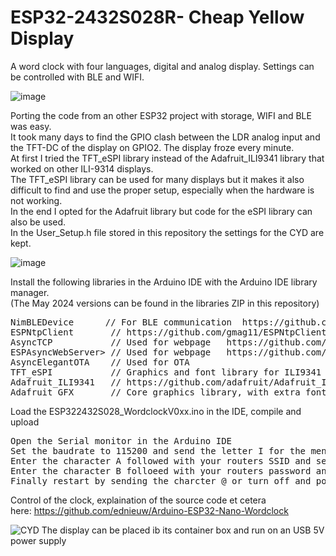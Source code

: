 # ESP32-2432S028R- Cheap Yellow Display
A word clock with four languages, digital and analog display. Settings can be controlled with BLE and WIFI.<br>

![image](https://github.com/ednieuw/ESP32-2432S028R-display/assets/12166816/fbd90105-656f-4b38-a5d5-b3047d9a4e4c)

Porting the code from an other ESP32 project with storage, WIFI and BLE was easy.<br> 
It took many days to find the GPIO clash between the LDR analog input and the TFT-DC of the display on GPIO2. 
The display froze every minute.<br> 
At first I tried the TFT_eSPI library instead of the Adafruit_ILI9341 library that worked on other ILI-9314 displays.<br> 
The TFT_eSPI library can be used for many displays but it makes it also difficult to find and use the proper setup, especially when the hardware is not working.<br>
In the end I opted for the Adafruit library but code for the eSPI library can also be used.<br>
In the User_Setup.h file stored in this repository the settings for the CYD are kept.

![image](https://github.com/ednieuw/ESP32-2432S028R-display/assets/12166816/b3ade2d4-9333-437e-aa29-ee790c251820)

Install the following libraries in the Arduino IDE with the Arduino IDE library manager.<br> 
(The May 2024 versions can be found in the libraries ZIP in this repository)
<pre>
NimBLEDevice      // For BLE communication  https://github.com/h2zero/NimBLE-Arduino
ESPNtpClient       // https://github.com/gmag11/ESPNtpClient
AsyncTCP           // Used for webpage   https://github.com/me-no-dev/ESPAsyncWebServer
ESPAsyncWebServer> // Used for webpage   https://github.com/me-no-dev/ESPAsyncWebServer
AsyncElegantOTA    // Used for OTA
TFT_eSPI           // Graphics and font library for ILI9341 driver chip
Adafruit_ILI9341   // https://github.com/adafruit/Adafruit_ILI9341
Adafruit_GFX       // Core graphics library, with extra fonts.
</pre>

Load the ESP322432S028_WordclockV0xx.ino in the IDE, compile and upload
<pre>
Open the Serial monitor in the Arduino IDE
Set the baudrate to 115200 and send the letter I for the menu.
Enter the character A followed with your routers SSID and send 
Enter the character B folloeed with your routers password and Send
Finally restart by sending the charcter @ or turn off and power for the display
</pre>
Control of the clock, explaination of the source code et cetera <br>
here: https://github.com/ednieuw/Arduino-ESP32-Nano-Wordclock

![CYD](https://github.com/ednieuw/ESP32-2432S028R-display/assets/12166816/15291b59-22f3-4ad4-be10-8c4f22c9630e)
The display can be placed ib its container box and run on an USB 5V power supply 

